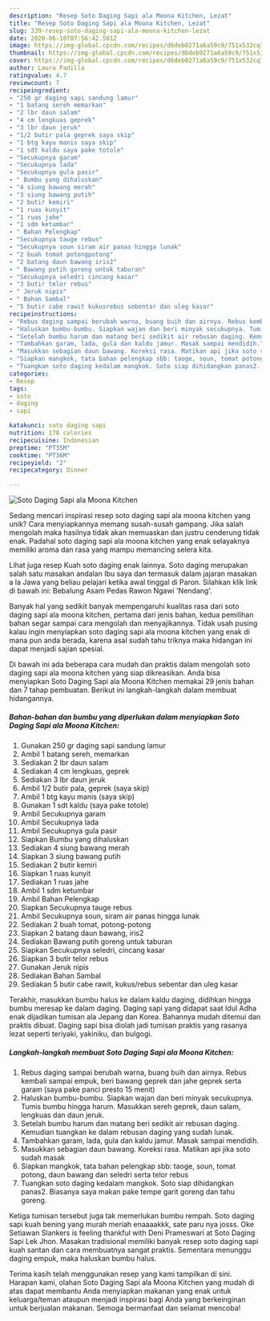 ```yaml
---
description: "Resep Soto Daging Sapi ala Moona Kitchen, Lezat"
title: "Resep Soto Daging Sapi ala Moona Kitchen, Lezat"
slug: 339-resep-soto-daging-sapi-ala-moona-kitchen-lezat
date: 2020-06-10T07:56:42.501Z
image: https://img-global.cpcdn.com/recipes/d6deb0271a6a59c9/751x532cq70/soto-daging-sapi-ala-moona-kitchen-foto-resep-utama.jpg
thumbnail: https://img-global.cpcdn.com/recipes/d6deb0271a6a59c9/751x532cq70/soto-daging-sapi-ala-moona-kitchen-foto-resep-utama.jpg
cover: https://img-global.cpcdn.com/recipes/d6deb0271a6a59c9/751x532cq70/soto-daging-sapi-ala-moona-kitchen-foto-resep-utama.jpg
author: Laura Padilla
ratingvalue: 4.7
reviewcount: 7
recipeingredient:
- "250 gr daging sapi sandung lamur"
- "1 batang sereh memarkan"
- "2 lbr daun salam"
- "4 cm lengkuas geprek"
- "3 lbr daun jeruk"
- "1/2 butir pala geprek saya skip"
- "1 btg kayu manis saya skip"
- "1 sdt kaldu saya pake totole"
- "Secukupnya garam"
- "Secukupnya lada"
- "Secukupnya gula pasir"
- " Bumbu yang dihaluskan"
- "4 siung bawang merah"
- "3 siung bawang putih"
- "2 butir kemiri"
- "1 ruas kunyit"
- "1 ruas jahe"
- "1 sdm ketumbar"
- " Bahan Pelengkap"
- "Secukupnya tauge rebus"
- "Secukupnya soun siram air panas hingga lunak"
- "2 buah tomat potongpotong"
- "2 batang daun bawang iris2"
- " Bawang putih goreng untuk taburan"
- "Secukupnya seledri cincang kasar"
- "3 butir telor rebus"
- " Jeruk nipis"
- " Bahan Sambal"
- "5 butir cabe rawit kukusrebus sebentar dan uleg kasar"
recipeinstructions:
- "Rebus daging sampai berubah warna, buang buih dan airnya. Rebus kembali sampai empuk, beri bawang geprek dan jahe geprek serta garam (saya pake panci presto 15 menit)"
- "Haluskan bumbu-bumbu. Siapkan wajan dan beri minyak secukupnya. Tumis bumbu hingga harum. Masukkan sereh geprek, daun salam, lengkuas dan daun jeruk."
- "Setelah bumbu harum dan matang beri sedikit air rebusan daging. Kemudian tuangkan ke dalam rebusan daging yang sudah lunak."
- "Tambahkan garam, lada, gula dan kaldu jamur. Masak sampai mendidih."
- "Masukkan sebagian daun bawang. Koreksi rasa. Matikan api jika soto sudah masak"
- "Siapkan mangkok, tata bahan pelengkap sbb: taoge, soun, tomat potong, daun bawang dan seledri serta telor rebus"
- "Tuangkan soto daging kedalam mangkok. Soto siap dihidangkan panas2. Biasanya saya makan pake tempe garit goreng dan tahu goreng."
categories:
- Resep
tags:
- soto
- daging
- sapi

katakunci: soto daging sapi 
nutrition: 178 calories
recipecuisine: Indonesian
preptime: "PT35M"
cooktime: "PT36M"
recipeyield: "2"
recipecategory: Dinner

---
```



![Soto Daging Sapi ala Moona Kitchen](https://img-global.cpcdn.com/recipes/d6deb0271a6a59c9/751x532cq70/soto-daging-sapi-ala-moona-kitchen-foto-resep-utama.jpg)

Sedang mencari inspirasi resep soto daging sapi ala moona kitchen yang unik? Cara menyiapkannya memang susah-susah gampang. Jika salah mengolah maka hasilnya tidak akan memuaskan dan justru cenderung tidak enak. Padahal soto daging sapi ala moona kitchen yang enak selayaknya memiliki aroma dan rasa yang mampu memancing selera kita.

Lihat juga resep Kuah soto daging enak lainnya. Soto daging merupakan salah satu masakan andalan Ibu saya dan termasuk dalam jajaran masakan a la Jawa yang beliau pelajari ketika awal tinggal di Paron. Silahkan klik link di bawah ini: Bebalung Asam Pedas Rawon Ngawi &#39;Nendang&#39;.

Banyak hal yang sedikit banyak mempengaruhi kualitas rasa dari soto daging sapi ala moona kitchen, pertama dari jenis bahan, kedua pemilihan bahan segar sampai cara mengolah dan menyajikannya. Tidak usah pusing kalau ingin menyiapkan soto daging sapi ala moona kitchen yang enak di mana pun anda berada, karena asal sudah tahu triknya maka hidangan ini dapat menjadi sajian spesial.


Di bawah ini ada beberapa cara mudah dan praktis dalam mengolah soto daging sapi ala moona kitchen yang siap dikreasikan. Anda bisa menyiapkan Soto Daging Sapi ala Moona Kitchen memakai 29 jenis bahan dan 7 tahap pembuatan. Berikut ini langkah-langkah dalam membuat hidangannya.

<!--inarticleads1-->

##### Bahan-bahan dan bumbu yang diperlukan dalam menyiapkan Soto Daging Sapi ala Moona Kitchen:

1. Gunakan 250 gr daging sapi sandung lamur
1. Ambil 1 batang sereh, memarkan
1. Sediakan 2 lbr daun salam
1. Sediakan 4 cm lengkuas, geprek
1. Sediakan 3 lbr daun jeruk
1. Ambil 1/2 butir pala, geprek (saya skip)
1. Ambil 1 btg kayu manis (saya skip)
1. Gunakan 1 sdt kaldu (saya pake totole)
1. Ambil Secukupnya garam
1. Ambil Secukupnya lada
1. Ambil Secukupnya gula pasir
1. Siapkan  Bumbu yang dihaluskan
1. Sediakan 4 siung bawang merah
1. Siapkan 3 siung bawang putih
1. Sediakan 2 butir kemiri
1. Siapkan 1 ruas kunyit
1. Sediakan 1 ruas jahe
1. Ambil 1 sdm ketumbar
1. Ambil  Bahan Pelengkap
1. Siapkan Secukupnya tauge rebus
1. Ambil Secukupnya soun, siram air panas hingga lunak
1. Sediakan 2 buah tomat, potong-potong
1. Siapkan 2 batang daun bawang, iris2
1. Sediakan  Bawang putih goreng untuk taburan
1. Siapkan Secukupnya seledri, cincang kasar
1. Siapkan 3 butir telor rebus
1. Gunakan  Jeruk nipis
1. Sediakan  Bahan Sambal
1. Sediakan 5 butir cabe rawit, kukus/rebus sebentar dan uleg kasar


Terakhir, masukkan bumbu halus ke dalam kaldu daging, didihkan hingga bumbu meresap ke dalam daging. Daging sapi yang didapat saat Idul Adha enak dijadikan tumisan ala Jepang dan Korea. Bahannya mudah ditemui dan praktis dibuat. Daging sapi bisa diolah jadi tumisan praktis yang rasanya lezat seperti teriyaki, yakiniku, dan bulgogi. 

<!--inarticleads2-->

##### Langkah-langkah membuat Soto Daging Sapi ala Moona Kitchen:

1. Rebus daging sampai berubah warna, buang buih dan airnya. Rebus kembali sampai empuk, beri bawang geprek dan jahe geprek serta garam (saya pake panci presto 15 menit)
1. Haluskan bumbu-bumbu. Siapkan wajan dan beri minyak secukupnya. Tumis bumbu hingga harum. Masukkan sereh geprek, daun salam, lengkuas dan daun jeruk.
1. Setelah bumbu harum dan matang beri sedikit air rebusan daging. Kemudian tuangkan ke dalam rebusan daging yang sudah lunak.
1. Tambahkan garam, lada, gula dan kaldu jamur. Masak sampai mendidih.
1. Masukkan sebagian daun bawang. Koreksi rasa. Matikan api jika soto sudah masak
1. Siapkan mangkok, tata bahan pelengkap sbb: taoge, soun, tomat potong, daun bawang dan seledri serta telor rebus
1. Tuangkan soto daging kedalam mangkok. Soto siap dihidangkan panas2. Biasanya saya makan pake tempe garit goreng dan tahu goreng.


Ketiga tumisan tersebut juga tak memerlukan bumbu rempah. Soto daging sapi kuah bening yang murah meriah enaaaakkk, sate paru nya josss. Oke Setiawan Slankers is feeling thankful with Deni Prameswari at Soto Daging Sapi Lek Jhon. Masakan tradisional memiliki banyak resep soto daging sapi kuah santan dan cara membuatnya sangat praktis. Sementara menunggu daging empuk, maka haluskan bumbu halus. 

Terima kasih telah menggunakan resep yang kami tampilkan di sini. Harapan kami, olahan Soto Daging Sapi ala Moona Kitchen yang mudah di atas dapat membantu Anda menyiapkan makanan yang enak untuk keluarga/teman ataupun menjadi inspirasi bagi Anda yang berkeinginan untuk berjualan makanan. Semoga bermanfaat dan selamat mencoba!
